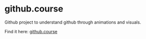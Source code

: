 # github.course
Github project to understand github through animations and visuals.

Find it here: [github.course](https://samiscold.github.io/github.course/)
